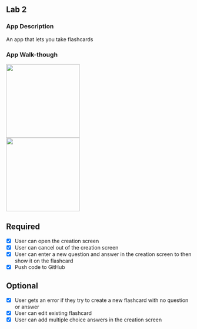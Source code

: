 ## Lab 2

### App Description
An app that lets you take flashcards

### App Walk-though

<img src=https://user-images.githubusercontent.com/32272045/47611714-c3a20880-da38-11e8-8b75-07ce68eadd0b.gif width=200><br>  <img src=https://user-images.githubusercontent.com/32272045/47969501-45e48b00-e03e-11e8-94d5-eb3ac344175e.gif width=200><br>


## Required
- [x] User can open the creation screen
- [x] User can cancel out of the creation screen
- [x] User can enter a new question and answer in the creation screen to then show it on the flashcard
- [x] Push code to GitHub
## Optional
- [x] User gets an error if they try to create a new flashcard with no question or answer
- [x] User can edit existing flashcard
- [x] User can add multiple choice answers in the creation screen
